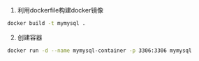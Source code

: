 1. 利用dockerfile构建docker镜像
```zsh
docker build -t mymysql .
```
2. 创建容器
```zsh
docker run -d --name mymysql-container -p 3306:3306 mymysql
```